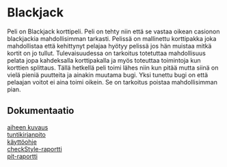 ﻿# Blackjack

Peli on Blackjack korttipeli. Peli on tehty niin että se vastaa oikean casionon blackjackia mahdollisimman tarkasti. Pelissä on mallinettu korttipakka joka mahdollistaa että kehittynyt pelajaa hyötyy pelissä jos hän muistaa mitkä kortit on jo tullut. Tulevaisuudessa on tarkoitus totetuttaa mahdollisuus pelata jopa kahdeksalla korttipakalla ja myös toteuttaa toimintoja kun korttien splittaus. Tällä hetkellä peli toimi lähes niin kun pitää mutta siinä on vielä pieniä puutteita ja ainakin muutama bugi. Yksi tunettu bugi on että pelaajan voitot ei aina toimi oikein. Se on tarkoitus poistaa mahdollisimman pian. 


## Dokumentaatio
[aiheen kuvaus](dokumentaatio/aiheenKuvausJaRakenne.md)  
[tuntikirjanpito](dokumentaatio/tuntikirjanpito.md)  
[käyttöohje](dokumentaatio/kayttoohje.md)  
[checkStyle-raportti](https://htmlpreview.github.io?https://github.com/0sand/Blackjack/blob/master/dokumentaatio/checkstyle/checkstyle.html)  
[pit-raportti](https://htmlpreview.github.io?https://github.com/0sand/Blackjack/blob/master/dokumentaatio/pit/index.html)  
